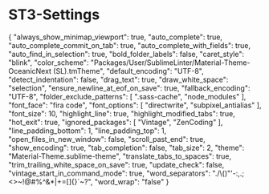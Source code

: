# ST3-Settings


{
	"always_show_minimap_viewport": true,
	"auto_complete": true,
	"auto_complete_commit_on_tab": true,
	"auto_complete_with_fields": true,
	"auto_find_in_selection": true,
	"bold_folder_labels": false,
	"caret_style": "blink",
	"color_scheme": "Packages/User/SublimeLinter/Material-Theme-OceanicNext (SL).tmTheme",
	"default_encoding": "UTF-8",
	"detect_indentation": false,
	"drag_text": true,
	"draw_white_space": "selection",
	"ensure_newline_at_eof_on_save": true,
	"fallback_encoding": "UTF-8",
	"folder_exclude_patterns":
	[
		".sass-cache",
		"node_modules"
	],
	"font_face": "fira code",
	"font_options":
	[
		"directwrite",
		"subpixel_antialias"
	],
	"font_size": 10,
	"highlight_line": true,
	"highlight_modified_tabs": true,
	"hot_exit": true,
	"ignored_packages":
	[
		"Vintage",
		"ZenCoding"
	],
	"line_padding_bottom": 1,
	"line_padding_top": 1,
	"open_files_in_new_window": false,
	"scroll_past_end": true,
	"show_encoding": true,
	"tab_completion": false,
	"tab_size": 2,
	"theme": "Material-Theme.sublime-theme",
	"translate_tabs_to_spaces": true,
	"trim_trailing_white_space_on_save": true,
	"update_check": false,
	"vintage_start_in_command_mode": true,
	"word_separators": "./\\()\"'-:,.;<>~!@#%^&*|+=[]{}`~?",
	"word_wrap": "false"
}
